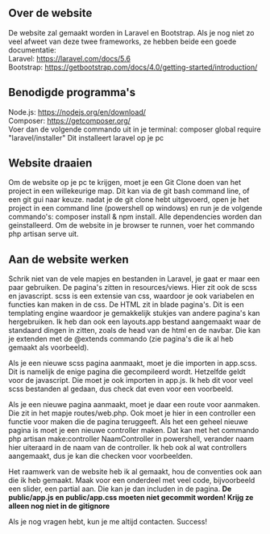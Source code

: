 ## Over de website
De website zal gemaakt worden in Laravel en Bootstrap. Als je nog niet zo veel afweet van deze twee frameworks, ze hebben beide een goede documentatie: <br>
Laravel: https://laravel.com/docs/5.6 <br>
Bootstrap: https://getbootstrap.com/docs/4.0/getting-started/introduction/

## Benodigde programma's
Node.js: https://nodejs.org/en/download/ <br>
Composer: https://getcomposer.org/ <br>
Voer dan de volgende commando uit in je terminal: composer global require "laravel/installer" Dit installeert laravel op je pc

## Website draaien
Om de website op je pc te krijgen, moet je een Git Clone doen van het project in een willekeurige map. 
Dit kan via de git bash command line, of een git gui naar keuze. nadat je de git clone hebt uitgevoerd, 
open je het project in een command line (powershell op windows) en run je de volgende commando's: composer install & npm install. 
Alle dependencies worden dan geinstalleerd. Om de website in je browser te runnen, voer het commando php artisan serve uit.

## Aan de website werken
Schrik niet van de vele mapjes en bestanden in Laravel, je gaat er maar een paar gebruiken. De pagina's zitten in resources/views. Hier zit ook de scss en javascript. scss is een extensie van css, waardoor je ook variabelen en functies kan maken in de css. De HTML zit in blade pagina's. Dit is een templating engine waardoor je gemakkelijk stukjes van andere pagina's kan hergebruiken. Ik heb dan ook een layouts.app bestand aangemaakt waar de standaard dingen in zitten, zoals de head van de html en de navbar. Die kan je extenden met de @extends commando (zie pagina's die ik al heb gemaakt als voorbeeld). <br>

Als je een nieuwe scss pagina aanmaakt, moet je die importen in app.scss. Dit is namelijk de enige pagina die gecompileerd wordt. Hetzelfde geldt voor de javascript. Die moet je ook importen in app.js. Ik heb dit voor veel scss bestanden al gedaan, dus check dat even voor een voorbeeld.<br>

Als je een nieuwe pagina aanmaakt, moet je daar een route voor aanmaken. Die zit in het mapje routes/web.php. Ook moet je hier in een controller een functie voor maken die de pagina teruggeeft. Als het een geheel nieuwe pagina is moet je een nieuwe controller maken. Dat kan met het commando php artisan make:controller NaamController in powershell, verander naam hier uiteraard in de naam van de controller. Ik heb ook al wat controllers aangemaakt, dus je kan die checken voor voorbeelden. <br>

Het raamwerk van de website heb ik al gemaakt, hou de conventies ook aan die ik heb gemaakt. Maak voor een onderdeel met veel code, bijvoorbeeld een slider, een partial aan. Die kan je dan includen in de pagina. <strong> De public/app.js en public/app.css moeten niet gecommit worden! Krijg ze alleen nog niet in de gitignore</strong><br>

Als je nog vragen hebt, kun je me altijd contacten. Success!


